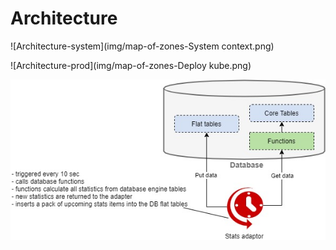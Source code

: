 # Architecture

![Architecture-system](img/map-of-zones-System context.png)

![Architecture-prod](img/map-of-zones-Deploy kube.png)

![Architecture-adaptor](img/map-of-zones-Adaptor.jpg)
